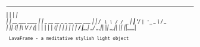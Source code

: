   _                      ______                        
 | |                    |  ____|                       
 | |     __ ___   ____ _| |__ _ __ __ _ _ __ ___   ___ 
 | |    / _` \ \ / / _` |  __| '__/ _` | '_ ` _ \ / _ \
 | |___| (_| |\ V / (_| | |  | | | (_| | | | | | |  __/
 |______\__,_| \_/ \__,_|_|  |_|  \__,_|_| |_| |_|\___|
                                                       
                                                       
     LavaFrame - a meditative stylish light object

